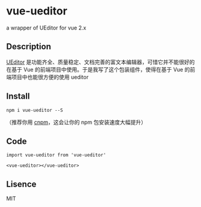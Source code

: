 # vue-ueditor
a wrapper of UEditor for vue 2.x


## Description
[UEditor](http://ueditor.baidu.com/website/index.html) 是功能齐全、质量稳定、文档完善的富文本编辑器，可惜它并不能很好的在基于 Vue 的前端项目中使用。于是我写了这个包装组件，使得在基于 Vue 的前端项目中也能很方便的使用 ueditor

## Install
``` npm i vue-ueditor --S ```

（推荐你用 [cnpm](https://npm.taobao.org)，这会让你的 npm 包安装速度大幅提升）

## Code
```
import vue-ueditor from 'vue-ueditor'

<vue-ueditor></vue-ueditor>
```

## Lisence
MIT
